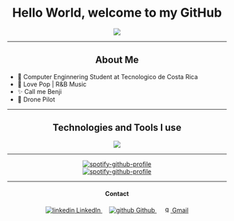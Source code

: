 <h1 align="center">
  Hello World, welcome to my GitHub
 </h1>

<p align="center">
  <img src="https://iq.opengenus.org/content/images/2020/08/Dino_non-birthday_version.gif">
</p>

---
<h2 align="center">
  About Me
</h2>

- 📓 Computer Enginnering Student at Tecnologico de Costa Rica
- 💽 Love Pop | R&B Music
- ✨ Call me Benji
- 🎥 Drone Pilot

---
<h2 align="center">
  Technologies and Tools I use
</h2>

<p align="center">
  <a href="https://skillicons.dev">
    <img src="https://skillicons.dev/icons?i=js,html,css,java,python,react,bootstrap,postgres,vscode,vite,git" />
  </a>
</p>

---
<div align="center">
  <a href="https://github.com/kittinan/spotify-github-profile" target="_blank">
    <img src="https://spotify-github-profile.vercel.app/api/view?uid=x118pff38pfrl389x1e3madqq&cover_image=true&theme=default&show_offline=false&background_color=121212&interchange=false" alt="spotify-github-profile">
  </a>
</div>

<div align="center">
  <a href="https://github.com/anuraghazra/github-readme-stats" target="_blank">
    <img src="https://benji-stats.vercel.app/api?username=liangbinjie&show_icons=true&theme=tokyonight" alt="spotify-github-profile">
  </a>
</div>

---
<h4 align="center">
  Contact
 </h4>
<p align="center">
  <a href="https://www.linkedin.com/in/liangbinjie/">
    <img src="https://i.stack.imgur.com/gVE0j.png" alt="linkedin"> LinkedIn
  </a> 	&nbsp; 	&nbsp;
  
  <a href="https://github.com/liangbinjie">
    <img src="https://i.stack.imgur.com/tskMh.png" alt="github"> Github
  </a> 	&nbsp; 	&nbsp;
  
  <a href="mailto: mailandresliang@gmail.com">
    <img src="https://cdn.iconscout.com/icon/free/png-256/gmail-2981844-2476484.png" alt="gmail" height="16"> Gmail   
  </a>
</p>
